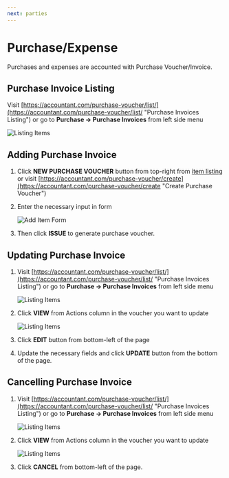 ```yaml
---
next: parties
---
```


# Purchase/Expense
Purchases and expenses are accounted with Purchase Voucher/Invoice.

## Purchase Invoice Listing
Visit [https://accountant.com/purchase-voucher/list/](https://accountant.com/purchase-voucher/list/ "Purchase Invoices Listing") or go to **Purchase → Purchase Invoices** from left side menu

   ![Listing Items](~@assets/img/guide/purchase_invoice_listing.jpg)

## Adding Purchase Invoice
1. Click **NEW PURCHASE VOUCHER** button from top-right from [item listing](#purchase-invoice-listing) or visit [https://accountant.com/purchase-voucher/create](https://accountant.com/purchase-voucher/create "Create Purchase Voucher")

2. Enter the necessary input in form

	![Add Item Form](~@assets/img/guide/purchase_invoice_create_form.jpg)

3. Then click **ISSUE** to generate purchase voucher.

## Updating Purchase Invoice
1. Visit [https://accountant.com/purchase-voucher/list/](https://accountant.com/purchase-voucher/list/ "Purchase Invoices Listing") or go to **Purchase → Purchase Invoices** from left side menu

	![Listing Items](~@assets/img/guide/purchase_invoice_listing.jpg)

2. Click **VIEW** from Actions column in the voucher you want to update
	
	![Listing Items](~@assets/img/guide/purchase_invoice_detail_view.jpg)

3. Click **EDIT** button from bottom-left of the page

4. Update the necessary fields and click **UPDATE** button from the bottom of the page.

## Cancelling Purchase Invoice
1. Visit [https://accountant.com/purchase-voucher/list/](https://accountant.com/purchase-voucher/list/ "Purchase Invoices Listing") or go to **Purchase → Purchase Invoices** from left side menu

	![Listing Items](~@assets/img/guide/purchase_invoice_listing.jpg)

2. Click **VIEW** from Actions column in the voucher you want to update
	
	![Listing Items](~@assets/img/guide/purchase_invoice_detail_view.jpg)

3. Click **CANCEL** from bottom-left of the page.

